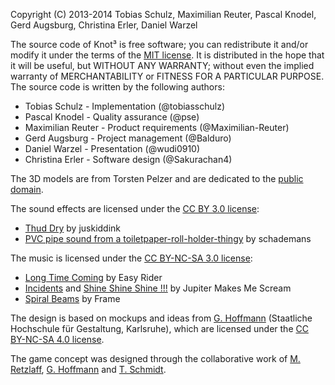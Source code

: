 Copyright (C) 2013-2014 Tobias Schulz, Maximilian Reuter, Pascal Knodel, Gerd Augsburg, Christina Erler, Daniel Warzel

The source code of Knot&sup3; is free software; you can redistribute it and/or modify it under the terms of the
[MIT license](http://choosealicense.com/licenses/mit/). It is distributed in the hope that it will be useful, but
WITHOUT ANY WARRANTY; without even the implied warranty of MERCHANTABILITY or FITNESS FOR A PARTICULAR PURPOSE.
The source code is written by the following authors:

* Tobias Schulz - Implementation (@tobiasschulz)
* Pascal Knodel - Quality assurance (@pse)
* Maximilian Reuter - Product requirements (@Maximilian-Reuter)
* Gerd Augsburg - Project management (@Balduro)
* Daniel Warzel - Presentation (@wudi0910)
* Christina Erler - Software design (@Sakurachan4)

The 3D models are from Torsten Pelzer and are dedicated to the [public domain](http://creativecommons.org/publicdomain/zero/1.0/).

The sound effects are licensed under the [CC BY 3.0 license](http://creativecommons.org/licenses/by/3.0/):

* [Thud Dry](http://www.freesound.org/people/juskiddink/sounds/108617/) by juskiddink
* [PVC pipe sound from a toiletpaper-roll-holder-thingy](http://www.freesound.org/people/schademans/sounds/13290/) by schademans

The music is licensed under the [CC BY-NC-SA 3.0 license](http://creativecommons.org/licenses/by-nc-sa/3.0/):

* [Long Time Coming](http://freemusicarchive.org/music/Easy_Rider/Live_on_WFMUs_Distort_Jersey_City_with_Reed_Dunlea_Jan_14_2014/Long_Time_Coming) by Easy Rider
* [Incidents](http://freemusicarchive.org/music/Jupiter_Makes_Me_Scream_1244/Converge/05_jupiter_makes_me_scream_-_incidents) and
  [Shine Shine Shine !!!](http://freemusicarchive.org/music/Jupiter_Makes_Me_Scream_1244/Converge/08_jupiter_makes_me_scream_-_shine_shine_shine) by Jupiter Makes Me Scream
* [Spiral Beams](http://freemusicarchive.org/music/Frame/Random_Features/13_frame_-_spiral_beams) by Frame

The design is based on mockups and ideas from [G. Hoffmann](http://postdigital.hfg-karlsruhe.de/users/greta-luise-hoffmann) (Staatliche Hochschule für Gestaltung, Karlsruhe),
which are licensed under the [CC BY-NC-SA 4.0 license](http://creativecommons.org/licenses/by-nc-sa/4.0/deed.de).

The game concept was designed through the collaborative work of [M. Retzlaff](https://cg.ivd.kit.edu/retzlaff/),
[G. Hoffmann](http://postdigital.hfg-karlsruhe.de/users/greta-luise-hoffmann) and [T. Schmidt](https://cg.ivd.kit.edu/schmidt/index.php).

